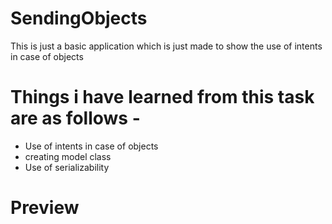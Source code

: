 # SendingObjects
 
  This is just a basic application which is just made to show the use of intents in case of objects
  
# Things i have learned from this task are as follows - 

  * Use of intents in case of objects
  * creating model class
  * Use of serializability
  
# Preview

  
